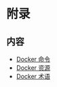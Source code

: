 # 附录

## 内容

* [Docker 命令](docker-cli.md)
* [Docker 资源](docker-resource.md)
* [Docker 术语](docker-glossary.md)

